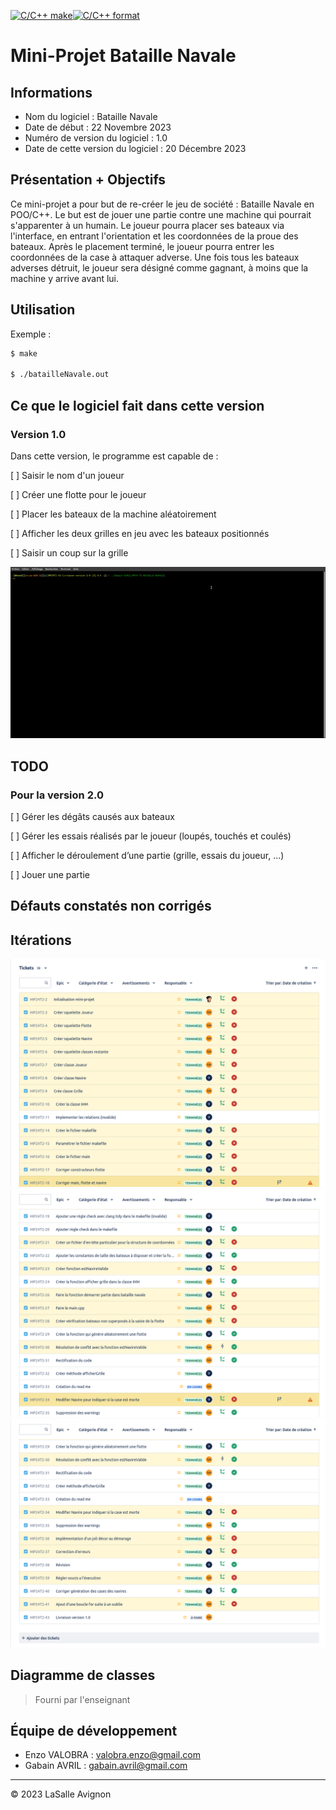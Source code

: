 [![C/C++ make](https://github.com/btssn-lasalle-84/MP24-T2-BATAILLE-NAVALE/actions/workflows/c-cpp.yml/badge.svg?branch=develop)](https://github.com/btssn-lasalle-84/MP24-T2-BATAILLE-NAVALE/actions/workflows/c-cpp.yml)[![C/C++ format](https://github.com/btssn-lasalle-84/MP24-T2-BATAILLE-NAVALE/actions/workflows/cppformat.yml/badge.svg?branch=develop)](https://github.com/btssn-lasalle-84/MP24-T2-BATAILLE-NAVALE/actions/workflows/cppformat.yml)

# Mini-Projet Bataille Navale

## Informations

- Nom du logiciel : Bataille Navale
- Date de début : 22 Novembre 2023
- Numéro de version du logiciel : 1.0
- Date de cette version du logiciel : 20 Décembre 2023

## Présentation + Objectifs

Ce mini-projet a pour but de re-créer le jeu de société : Bataille Navale en POO/C++. Le but est de jouer une partie contre une machine qui pourrait s'apparenter à un humain.  Le joueur pourra placer ses bateaux via l'interface, en entrant l'orientation et les coordonnées de la proue des bateaux. Après le placement terminé, le joueur pourra entrer les coordonnées de la case à attaquer adverse. Une fois tous les bateaux adverses détruit, le joueur sera désigné comme gagnant, à moins que la machine y arrive avant lui.
## Utilisation

Exemple :

```bash
$ make

$ ./batailleNavale.out
```

## Ce que le logiciel fait dans cette version
### Version 1.0

Dans cette version, le programme est capable de : 

[ ]  Saisir le nom d'un joueur

[ ]  Créer une flotte pour le joueur

[ ]  Placer les bateaux de la machine aléatoirement

[ ]  Afficher les deux grilles en jeu avec les bateaux positionnés

[ ]  Saisir un coup sur la grille

![Texte alternatif](image/Gif_Presentation.gif)

## TODO

### Pour la version 2.0 

[ ]  Gérer les dégâts causés aux bateaux

[ ]  Gérer les essais réalisés par le joueur (loupés, touchés et coulés)

[ ]  Afficher le déroulement d’une partie (grille, essais du joueur, ...)

[ ]  Jouer une partie


## Défauts constatés non corrigés

## Itérations

![Texte alternatif](image/Jira1.png)
![Texte alternatif](image/Jira2.png)
![Texte alternatif](image/Jira3.png)

## Diagramme de classes

> Fourni par l'enseignant

## Équipe de développement

- Enzo VALOBRA : valobra.enzo@gmail.com
- Gabain AVRIL : gabain.avril@gmail.com

---
&copy; 2023 LaSalle Avignon